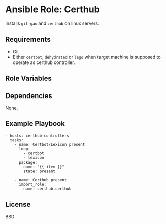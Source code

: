Ansible Role: Certhub
=====================

Installs `git-gau` and `certhub` on linux servers.

Requirements
------------

- Git
- Either `certbot`, `dehydrated` or `lego` when target machine is supposed to
  operate as certhub controller.

Role Variables
--------------



Dependencies
------------

None.

Example Playbook
----------------


    - hosts: certhub-controllers
      tasks:
        - name: Certbot/Lexicon present
          loop:
            - certbot
            - lexicon
          package:
            name: "{{ item }}"
            state: present

        - name: Certhub present
          import_role:
            name: certhub.certhub

License
-------

BSD

